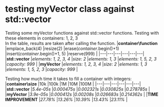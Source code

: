 # testing myVector class against std::vector


Testing some myVector functions against std::vector functions. Testing with these elements in containers: 1, 2, 3  
In the table, results are taken after calling the function.
|**container\function**   |emplace_back(4)   |resize(2)   |erase(_container_.begin()+1)   |insert(_container_.begin()+1, 5)   |reserve(999)   |
|---|---|---|---|---|---|
|**std::vector**   |_elements: 1, 2, 3, 4_   |_size: 2_   |_elements: 1, 3_   |_elements: 1, 5, 2, 3_   |_capacity: 999_   |
|**myVector**   |_elements: 1, 2, 3, 4_   |_size: 2_   |_elements: 1, 3_   |_elements: 1, 5, 2, 3_  |_capacity: 999_   |







Testing how much time it takes to fill a container with integers:
|**container\size**   |10k   |100k   |1M   |10M   |100M   |
|---|---|---|---|---|---|
|**std::vector**   |_5.4e-05s_   |_0.000475s_   |_0.002321s_   |_0.030825s_   |_0.278785s_   |
|**myVector**   |_3.9e-05s_   |_0.000412s_   |_0.00208s_   |_0.026683s_  |_0.214362s_   |
|**TIME IMPROVEMENT**   |_27.78%_   |_13.26%_   |_10.39%_   |_13.43%_  |_23.11%_   |